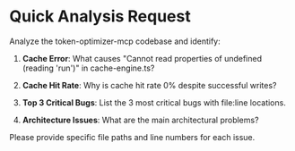 # Quick Analysis Request

Analyze the token-optimizer-mcp codebase and identify:

1. **Cache Error**: What causes "Cannot read properties of undefined (reading 'run')" in cache-engine.ts?

2. **Cache Hit Rate**: Why is cache hit rate 0% despite successful writes?

3. **Top 3 Critical Bugs**: List the 3 most critical bugs with file:line locations.

4. **Architecture Issues**: What are the main architectural problems?

Please provide specific file paths and line numbers for each issue.
